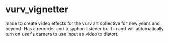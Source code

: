 # vurv_vignetter
made to create video effects for the vurv art collective for new years and beyond. Has a recorder and a syphon listener built in and will automatically turn on user's camera to use input as video to distort. 
